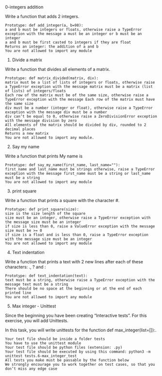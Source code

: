 0-integers addition

Write a function that adds 2 integers.

    Prototype: def add_integer(a, b=98):
    a and b must be integers or floats, otherwise raise a TypeError exception with the message a must be an integer or b must be an integer
    a and b must be first casted to integers if they are float
    Returns an integer: the addition of a and b
    You are not allowed to import any module

1. Divide a matrix

Write a function that divides all elements of a matrix.

    Prototype: def matrix_divided(matrix, div):
    matrix must be a list of lists of integers or floats, otherwise raise a TypeError exception with the message matrix must be a matrix (list of lists) of integers/floats
    Each row of the matrix must be of the same size, otherwise raise a TypeError exception with the message Each row of the matrix must have the same size
    div must be a number (integer or float), otherwise raise a TypeError exception with the message div must be a number
    div can’t be equal to 0, otherwise raise a ZeroDivisionError exception with the message division by zero
    All elements of the matrix should be divided by div, rounded to 2 decimal places
    Returns a new matrix
    You are not allowed to import any module.

2. Say my name

Write a function that prints My name is <first name> <last name>

    Prototype: def say_my_name(first_name, last_name=""):
    first_name and last_name must be strings otherwise, raise a TypeError exception with the message first_name must be a string or last_name must be a string
    You are not allowed to import any module

3. print square

Write a function that prints a square with the character #.

    Prototype: def print_square(size):
    size is the size length of the square
    size must be an integer, otherwise raise a TypeError exception with the message size must be an integer
    if size is less than 0, raise a ValueError exception with the message size must be >= 0
    if size is a float and is less than 0, raise a TypeError exception with the message size must be an integer
    You are not allowed to import any module


4. Text indentation

Write a function that prints a text with 2 new lines after each of these characters: ., ? and :

    Prototype: def text_indentation(text):
    text must be a string, otherwise raise a TypeError exception with the message text must be a string
    There should be no space at the beginning or at the end of each printed line
    You are not allowed to import any module


5. Max integer - Unittest

Since the beginning you have been creating “Interactive tests”. For this exercise, you will add Unittests.

In this task, you will write unittests for the function def max_integer(list=[]):.

    Your test file should be inside a folder tests
    You have to use the unittest module
    Your test file should be python files (extension: .py)
    Your test file should be executed by using this command: python3 -m unittest tests.6-max_integer_test
    All tests you make must be passable by the function below
    We strongly encourage you to work together on test cases, so that you don’t miss any edge case

